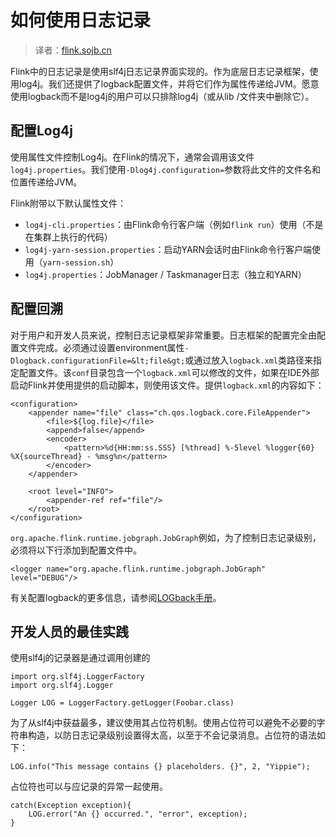 

# 如何使用日志记录

> 译者：[flink.sojb.cn](https://flink.sojb.cn/)


Flink中的日志记录是使用slf4j日志记录界面实现的。作为底层日志记录框架，使用log4j。我们还提供了logback配置文件，并将它们作为属性传递给JVM。愿意使用logback而不是log4j的用户可以只排除log4j（或从lib /文件夹中删除它）。

## 配置Log4j

使用属性文件控制Log4j。在Flink的情况下，通常会调用该文件`log4j.properties`。我们使用`-Dlog4j.configuration=`参数将此文件的文件名和位置传递给JVM。

Flink附带以下默认属性文件：

*   `log4j-cli.properties`：由Flink命令行客户端（例如`flink run`）使用（不是在集群上执行的代码）
*   `log4j-yarn-session.properties`：启动YARN会话时由Flink命令行客户端使用（`yarn-session.sh`）
*   `log4j.properties`：JobManager / Taskmanager日志（独立和YARN）

## 配置回溯

对于用户和开发人员来说，控制日志记录框架非常重要。日志框架的配置完全由配置文件完成。必须通过设置environment属性`-Dlogback.configurationFile=&lt;file&gt;`或通过放入`logback.xml`类路径来指定配置文件。该`conf`目录包含一个`logback.xml`可以修改的文件，如果在IDE外部启动Flink并使用提供的启动脚本，则使用该文件。提供`logback.xml`的内容如下：



```
<configuration>
    <appender name="file" class="ch.qos.logback.core.FileAppender">
        <file>${log.file}</file>
        <append>false</append>
        <encoder>
            <pattern>%d{HH:mm:ss.SSS} [%thread] %-5level %logger{60} %X{sourceThread} - %msg%n</pattern>
        </encoder>
    </appender>

    <root level="INFO">
        <appender-ref ref="file"/>
    </root>
</configuration>
```



`org.apache.flink.runtime.jobgraph.JobGraph`例如，为了控制日志记录级别，必须将以下行添加到配置文件中。



```
<logger name="org.apache.flink.runtime.jobgraph.JobGraph" level="DEBUG"/>
```



有关配置logback的更多信息，请参阅[LOGback手册](http://logback.qos.ch/manual/configuration.html)。

## 开发人员的最佳实践

使用slf4j的记录器是通过调用创建的



```
import org.slf4j.LoggerFactory
import org.slf4j.Logger

Logger LOG = LoggerFactory.getLogger(Foobar.class)
```



为了从slf4j中获益最多，建议使用其占位符机制。使用占位符可以避免不必要的字符串构造，以防日志记录级别设置得太高，以至于不会记录消息。占位符的语法如下：



```
LOG.info("This message contains {} placeholders. {}", 2, "Yippie");
```



占位符也可以与应记录的异常一起使用。



```
catch(Exception exception){
	LOG.error("An {} occurred.", "error", exception);
}
```



